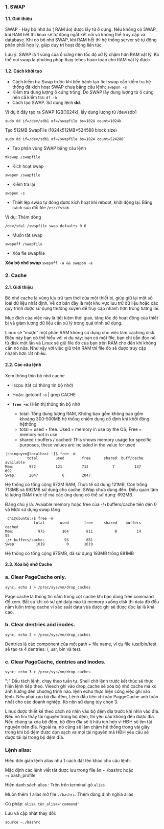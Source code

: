#### 

### 1. SWAP 

#### 1.1. Giới thiệu 
SWAP - Hay bộ nhớ ảo ( RAM ảo) được lấy từ ổ cứng. 
Nếu không có SWAP, khi RAM hết thì linux sẽ tự động ngắt kết nối và không thể truy cập và database.
Khi có bộ nhớ SWAP, khi RAM hết thì hệ thống server sẽ tự động phân phối hợp lý, giúp duy trì hoạt động liên túc. 

Lưu ý: SWAP là 1 vùng của ổ cứng nên tốc độ xử lý chậm hơn RAM vật lý. Ko thể coi swap là phương pháp thay tehes hoàn toàn cho RAM vật lý được. 

#### 1.2. Cách khởi tạo 
- Cách kiểm tra Swap trước khi tiến hành tạo fiel swap cần kiểm tra hệ thống đã kích hoạt SWAP chưa bằng câu lệnh: 
`swapon -s`
- Kiểm tra dung lượng ổ cứng trống: Do SWAP lấy dung lượng từ ổ cứng nên cầ kiểm tra:
`df -h`
- Cách tạo SWAP. Sử dụng lệnh **dd**.

Ví dụ ở đây tạo ra SWAP 1GB(1024k), lấy dung lượng từ /dev/sdb1
```
sudo dd if=/dev/sdb1 of=/swapfile bs=1024 count=1024k
```
Tạo 512MB SwapFile (1024x512MB=524588 block size)
```
sudo dd if=/dev/sdb1 of=/swapfile bs=1024 count=524288`
```
- Tạo phân vùng SWAP bằng câu lệnh 

`mkswap /swapfile`

- Kích hoạt swap 

`swapon /swapfile`
- Kiểm tra lại 

`swapon -s`


- Thiết lệp swap tự đông đươc kích hoạt khi reboot, khởi động lại. Bằng cách sửa đổi file `/etc/fstab`

Ví dụ: Thêm dòng

`/dev/sda1 /swapfile swap defaults 0 0`

- Muốn tắt swap 

`swapoff /swapfile` 

- Xóa fie swapfile 

**Xóa bộ nhớ swap**
`swapoff -a && swapon -a`

### 2. Cache
#### 2.1. Giới thiệu

Bộ nhớ cache là vùng lưu trữ tạm thời của một thiết bị, giúp giữ lại một số loại dữ liệu nhất định. Về cơ bản đây là một khu vực lưu trữ dữ liệu hoặc các quy trình được sử dụng thường xuyên để truy cập nhanh hơn trong tương lai.

Mục đích của việc này là tiết kiệm thời gian, tăng tốc độ hoạt động của thiết bị và giảm lượng dữ liệu cần xử lý trong quá trình sử dụng.

Linux sẽ “mượn” một phần RAM không sử dụng cho việc làm caching disk. Điều này bạn có thể hiểu với ví dụ này: bạn có một file, bạn chỉ cần đọc nó từ disk một lần và Linux sẽ giữ file đó của bạn trên RAM cho đến khi không cần nó nữa. Như vậy với việc giữ trên RAM thì file đó sẽ được truy cập nhanh hơn rất nhiều.

#### 2.2. Các câu lệnh 
Xem thông thin bộ nhớ cache
- lscpu (tất cả thông tin bộ nhớ)
- Hoặc: getconf -a | grep CACHE

- **`free -m`**: Hiển thị thông tin bộ nhớ
	- total: Tổng dung lượng RAM, Không bao gồm không bao gồm khoảng 300-500MB hệ thống chiếm dụng cố định khi khởi động hệthống
	- total = used + free. Used = memory in use by the OS; Free = memory not in use
	- shared / buffers / cached: This shows memory usage for specific purposes, these values are included in the value for used
```
[chinguyen@localhost ~]$ free -m
          total        used        free      shared  buff/cache   available
Mem:       972         121         713           7         137         692
Swap:      2047           0        2047
```

Hệ thống có tổng cộng 972M RAM, Thực tế sử dụng 121MB, Còn trống 713MB và 692MB sử dụng cho cache. SWap chưa dùng đến. Điều quan tâm là lượng RAM thực tế mà các ứng dụng có thể sử dụng: 692MB.

Đáng chú ý là: Avaiable memory hoặc free của -/+buffers/cache tiến đến 0 và Mức sử dụng swap tăng
```
 chi@ubuntu:/$ free -m
             total       used       free     shared    buffers     cached
Mem:           975        164        811          0         14         55
-/+ buffers/cache:         93        881
Swap:         1019          0       1019
```
Hệ thống có tổng cộng 975MB, đã sử dụng 193MB trống 881MB

#### 2.3. Xóa bộ nhớ Cache

### a. Clear PageCache only.

`sync; echo 1 > /proc/sys/vm/drop_caches`

Page cache là thông tin nằm trong cột cache khi bạn dùng free command để xem. Bất cứ khi có sự ghi data nào từ memory xuống disk thì data đó đều nằm luôn trong cache vì xác suất data vừa được ghi sẽ được đọc lại là khá cao.

### b. Clear dentries and inodes.

`sync; echo 2 > /proc/sys/vm/drop_caches`

Dentries là các component của một path + file name, ví dụ file /usr/bin/test sẽ tạo ra 4 dentries: /, usr, bin và test.

### c. Clear PageCache, dentries and inodes.
`sync; echo 3 > /proc/sys/vm/drop_caches`

";" Dấu tách lệnh, chạy theo tuần tự. Shell chờ lệnh trước kết thúc sẽ thực hiện lệnh tiếp theo. Vieech ghi vào drop_cache sẽ xóa bộ nhớ cache mà ko ảnh hưởng đén chương trình nào. lệnh echo thực hiện công việc ghi vào lệnh.
Nếu phải xáo bộ đĩa đệm, Lệnh đầu tiên chỉ xáo PaggeCache anh toàn nhất cho các doanh nghiệp. Ko nên sử dụng tùy chọn 3.

Linux được thiết kế theo cách nó nhìn vào bộ đệm đĩa trước khi nhìn vào đĩa. Nếu nó tìm thấy tài nguyên trong bộ đệm, thì yêu cầu không đến được đĩa. Nếu chúng ta xóa bộ đệm, bộ đệm đĩa sẽ ít hữu ích hơn vì HĐH sẽ tìm tài nguyên trên đĩa.
Ngoài ra, nó cũng sẽ làm chậm hệ thống trong vài giây trong khi bộ đệm được dọn sạch và mọi tài nguyên mà HĐH yêu cầu sẽ được tải lại trong bộ đệm đĩa.

### Lệnh alias: 
Hiểu đơn giản lệnh alias như 1 cách đặt tên khác cho câu lệnh:

Mặc định các lệnh viết tắt được lưu trong file ẩn ~./bashrc hoặc ~/.bash_profile 

Hiện danh sách alias : Trên trên terminal gõ `alias` 

Muốn thêm 1 alias mở file `./bashrc`. Thêm dòng định nghĩa alias

Cú pháp: `alisa tên_alisa='command'`

Lưu và cập nhật thay đổi: 

`source ~./bashrc`